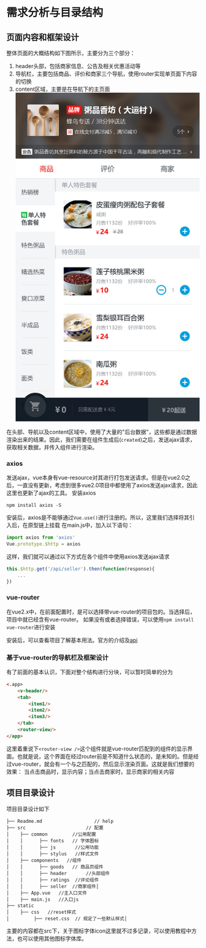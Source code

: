 # 需求分析与目录结构
## 页面内容和框架设计

整体页面的大概结构如下图所示，主要分为三个部分：
 1. header头部，包括商家信息、公告及相关优惠活动等
 2. 导航栏，主要包括商品、评价和商家三个导航，使用router实现单页面下内容的切换
 3. content区域，主要是在导航下的主页面
![页面大纲](https://github.com/forrany/elem_Vue/blob/master/sell/resource/%E5%A4%96%E5%8D%9601_%E5%95%86%E5%93%81%E9%A1%B5.jpg?raw=true)

在头部、导航以及content区域中，使用了大量的"后台数据"，这些都是通过数据渲染出来的结果。因此，我们需要在组件生成后(`created`)之后，发送ajax请求，获取相关数据，并传入组件进行渲染。

### axios
发送ajax，vue本身有vue-resource对其进行打包发送请求。但是在vue2.0之后，一直没有更新，考虑到很多vue2.0项目中都使用了axios发送ajax请求，因此这里也更新了ajax的工具。
安装axios
```
npm install axios -S
```
安装后，axios是不能够通过`Vue.use()`进行注册的。所以，这里我们选择将其引入后，在原型链上挂载
在main.js中，加入以下语句：
```javascript
import axios from 'axios'
Vue.prototype.$http = axios
```
这样，我们就可以通过以下方式在各个组件中使用axios发送ajax请求
```javascript
this.$http.get('/api/seller').then(function(response){
    ...
})
```
### vue-router
在vue2.x中，在前面配置时，是可以选择带vue-router的项目包的。当选择后，项目中就已经含有vue-router。
如果没有或者选择错误，可以使用`npm install vue-router`进行安装

安装后，可以查看项目了解基本用法。官方的介绍及[api](https://router.vuejs.org/zh/guide/#html)

### 基于vue-router的导航栏及框架设计
有了前面的基本认识，下面对整个结构进行分块，可以暂时简单的分为
```html
<.app>
    <v-header/>
    <tab>
        <item1/>
        <item2/>
        <item3/>
    </tab>
    <router-view/>
</app>
```
这里着重说下`<router-view />`这个组件就是vue-router匹配到的组件的显示界面。也就是说，这个界面在经过router前是不知道什么状态的，是未知的。但是经过vue-router，就会有一个与之匹配的，然后显示渲染页面。这就是我们想要的效果： 当点击商品时，显示内容；当点击商家时，显示商家的相关内容

## 项目目录设计
项目目录设计如下
```
├── Readme.md                   // help                 
├── src                      // 配置
│    ├── common         //公用配置
│    │      ├── fonts   // 字体图标
│    │      ├── js       //公用功能
│    │      ├── stylus   //样式文件
│    ├── components   //组件
│    │      ├── goods   // 商品页组件
│    │      ├── header       //头部组件
│    │      ├── ratings  //评论组件
│    │      ├── seller  //商家组件│
│    ├── App.vue   //主入口文件      
│    ├── main.js   //入口js   
├── static
│    ├── css   //reset样式 
│         ├── reset.css  // 规定了一些默认样式│              
```
主要的内容都在src下，关于图标字体icon这里就不过多记录，可以使用教程中方法，也可以使用其他图标字体库。
